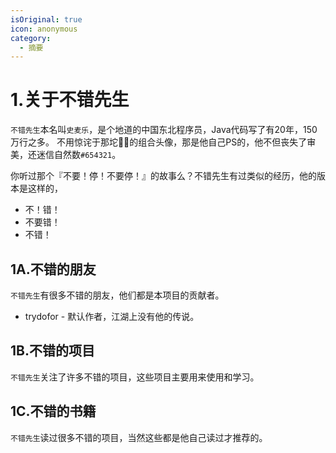```yaml
---
isOriginal: true
icon: anonymous
category:
  - 摘要
---
```


# 1.关于不错先生

`不错先生`本名叫`史麦乐`，是个地道的中国东北程序员，Java代码写了有20年，150万行之多。
不用惊诧于那坨🚫💩的组合头像，那是他自己PS的，他不但丧失了审美，还迷信自然数`#654321`。

你听过那个『不要！停！不要停！』的故事么？不错先生有过类似的经历，他的版本是这样的，

* 不！错！
* 不要错！
* 不错！

## 1A.不错的朋友

`不错先生`有很多不错的朋友，他们都是本项目的贡献者。

* trydofor - 默认作者，江湖上没有他的传说。

## 1B.不错的项目

`不错先生`关注了许多不错的项目，这些项目主要用来使用和学习。



## 1C.不错的书籍

`不错先生`读过很多不错的项目，当然这些都是他自己读过才推荐的。

